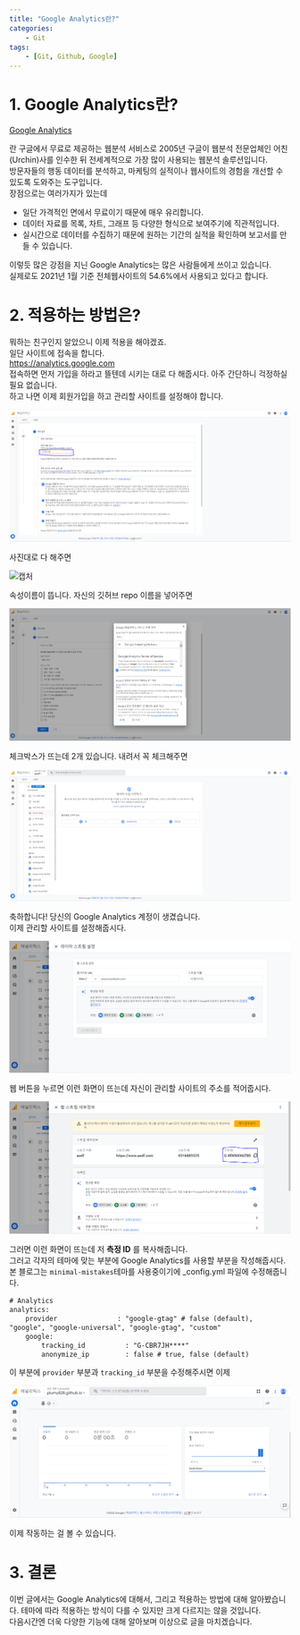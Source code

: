```yaml
---
title: "Google Analytics란?"
categories:
    - Git
tags:
    - [Git, Github, Google]
---
```


# 1. Google Analytics란?
[Google Analytics][googlelink]

[googlelink]: https://analytics.google.com/analytics/web/#/p344040112/reports/intelligenthome   

란 구글에서 무료로 제공하는 웹분석 서비스로 2005년 구글이 웹분석 전문업체인 어친(Urchin)사를 인수한 뒤 전세계적으로 가장 많이 사용되는 웹분석 솔루션입니다.   
방문자들의 행동 데이터를 분석하고, 마케팅의 실적이나 웹사이트의 경험을 개선할 수 있도록 도와주는 도구입니다.   
장점으로는 여러가지가 있는데   
* 일단 가격적인 면에서 무료이기 때문에 매우 유리합니다.   
* 데이터 자료를 목록, 차트, 그래프 등 다양한 형식으로 보여주기에 직관적입니다.   
* 실시간으로 데이터를 수집하기 때문에 원하는 기간의 실적을 확인하며 보고서를 만들 수 있습니다.  

이렇듯 많은 강점을 지닌 Google Analytics는 많은 사람들에게 쓰이고 있습니다.   
실제로도 2021년 1월 기준 전체웹사이트의 54.6%에서 사용되고 있다고 합니다.   

# 2. 적용하는 방법은?
뭐하는 친구인지 알았으니 이제 적용을 해야겠죠.   
일단 사이트에 접속을 합니다.   
<https://analytics.google.com>   
접속하면 먼저 가입을 하라고 뜰텐데 시키는 대로 다 해줍시다. 아주 간단하니 걱정하실 필요 없습니다.   
하고 나면 이제 회원가입을 하고 관리할 사이트를 설정해야 합니다.   

![first](./img/캡처2.PNG)   

사진대로 다 해주면   

![캡처](https://user-images.githubusercontent.com/52962027/204292601-8f3c6325-0003-4e68-b1ca-23c4ed5f35e9.PNG)   

속성이름이 뜹니다. 자신의 깃허브 repo 이름을 넣어주면   

![third](./img/캡처3.PNG)   

체크박스가 뜨는데 2개 있습니다. 내려서 꼭 체크해주면   

![fourth](./img/캡처4.PNG)   

축하합니다! 당신의 Google Analytics 계정이 생겼습니다.   
이제 관리할 사이트를 설정해줍시다.   

![fifth](./img/캡처5.PNG)   

웹 버튼을 누르면 이런 화면이 뜨는데 자신이 관리할 사이트의 주소를 적어줍시다.   

![sixth](./img/캡처6.PNG)   

그러면 이런 화면이 뜨는데 저 **측정 ID** 를 복사해줍니다.   
그러고 각자의 테마에 맞는 부분에 Google Analytics를 사용할 부분을 작성해줍시다.   
본 블로그는 `minimal-mistakes`테마를 사용중이기에 _config.yml 파일에 수정해줍니다.   

    # Analytics   
    analytics:   
        provider               : "google-gtag" # false (default), "google", "google-universal", "google-gtag", "custom"   
        google:   
            tracking_id          : "G-CBR7JH****"   
            anonymize_ip         : false # true, false (default)

이 부분에 `provider` 부분과 `tracking_id` 부분을 수정해주시면 이제   

![seventh](./img/캡처7.PNG)   

이제 작동하는 걸 볼 수 있습니다.   

# 3. 결론
이번 글에서는 Google Analytics에 대해서, 그리고 적용하는 방법에 대해 알아봤습니다. 테마에 따라 적용하는 방식이 다를 수 있지만 크게 다르지는 않을 것입니다.   
다음시간엔 더욱 다양한 기능에 대해 알아보며 이상으로 글을 마치겠습니다.